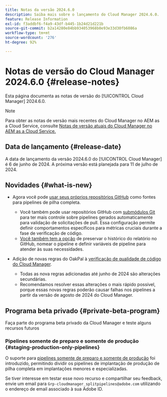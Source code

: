 ```yaml
---
title: Notas da versão 2024.6.0
description: Saiba mais sobre o lançamento do Cloud Manager 2024.6.0.
feature: Release Information
exl-id: f3addbf6-f4a9-43df-b445-1b24d21d221b
source-git-commit: b2a14280e84bb934053968b0e93e33d30fb6086a
workflow-type: tm+mt
source-wordcount: '276'
ht-degree: 92%

---
```


# Notas de versão do Cloud Manager 2024.6.0 {#release-notes}

Esta página documenta as notas de versão do [!UICONTROL Cloud Manager] 2024.6.0.

>[!NOTE]
>
>Para obter as notas de versão mais recentes do Cloud Manager no AEM as a Cloud Service, consulte [Notas de versão atuais do Cloud Manager no AEM as a Cloud Service.](https://experienceleague.adobe.com/pt-br/docs/experience-manager-cloud-service/content/release-notes/cloud-manager/current)

## Data de lançamento {#release-date}

A data de lançamento da versão 2024.6.0 do [!UICONTROL Cloud Manager] é 6 de junho de 2024. A próxima versão está planejada para 11 de julho de 2024.

## Novidades {#what-is-new}

* Agora você pode [usar seus próprios repositórios GitHub](/help/managing-code/private-repositories.md) como fontes para pipelines de pilha completa.

   * Você também pode usar repositórios GitHub com [submódulos Git](/help/managing-code/git-submodules.md) para ter mais controle sobre pipelines gerados automaticamente para validação de solicitações de pull. Essa configuração permite definir comportamentos específicos para métricas cruciais durante a fase de verificação de código.
   * [Você também tem a opção](/help/managing-code/github-check-config.md) de preservar o histórico do relatório no GitHub, nomear o pipeline e definir variáveis de pipeline para atender às suas necessidades.
* Adição de novas regras do OakPal à [verificação de qualidade de código do Cloud Manager](/help/using/custom-code-quality-rules.md#oakpal-ui-content-package).
   * Todas as nova regras adicionadas até junho de 2024 são alterações secundárias.
   * Recomendamos resolver essas alterações o mais rápido possível, porque essas novas regras poderão causar falhas nos pipelines a partir da versão de agosto de 2024 do Cloud Manager.

## Programa beta privado {#private-beta-program}

Faça parte do programa beta privado da Cloud Manager e teste alguns recursos futuros

### Pipelines somente de preparo e somente de produção {#staging-production-only-pipelines}

O suporte para [pipelines somente de preparo e somente de produção](/help/using/stage-prod-only.md) foi introduzido, permitindo dividir os pipelines de implantação de produção de pilha completa em implantações menores e especializadas.

Se tiver interesse em testar esse novo recurso e compartilhar seu feedback, envie um email para `Grp-cloudmanager_splitpipelines@adobe.com` utilizando o endereço de email associado à sua Adobe ID.

